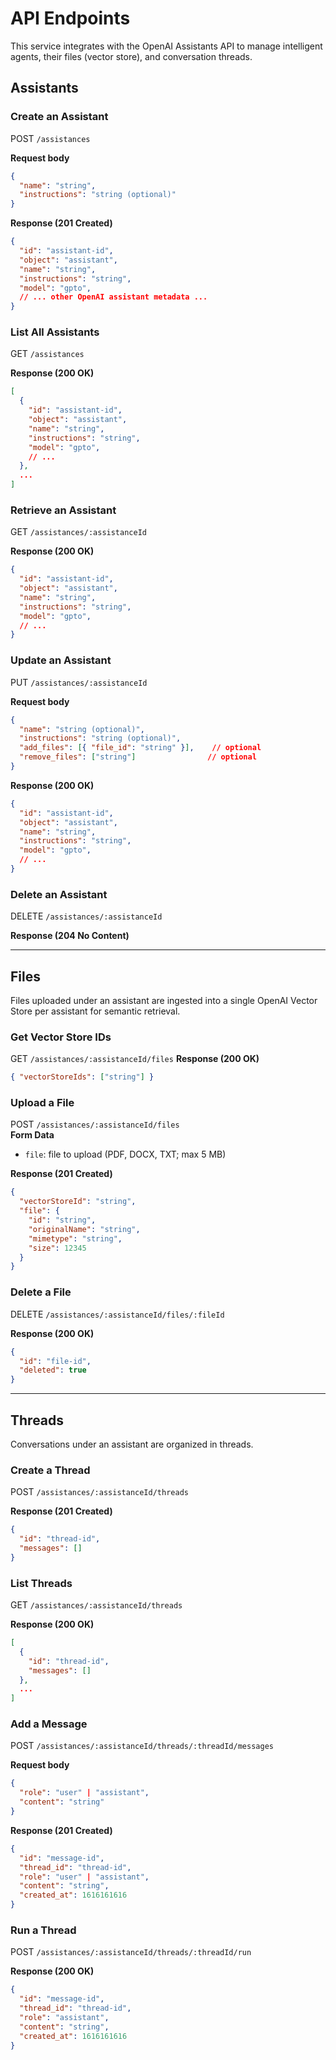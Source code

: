 # API Endpoints

This service integrates with the OpenAI Assistants API to manage intelligent agents, their files (vector store), and conversation threads.

## Assistants

### Create an Assistant
POST `/assistances`

**Request body**  
```json
{
  "name": "string",
  "instructions": "string (optional)"
}
```

**Response (201 Created)**  
```json
{
  "id": "assistant-id",
  "object": "assistant",
  "name": "string",
  "instructions": "string",
  "model": "gpto",
  // ... other OpenAI assistant metadata ...
}
```

### List All Assistants
GET `/assistances`

**Response (200 OK)**  
```json
[
  {
    "id": "assistant-id",
    "object": "assistant",
    "name": "string",
    "instructions": "string",
    "model": "gpto",
    // ...
  },
  ...
]
```

### Retrieve an Assistant
GET `/assistances/:assistanceId`

**Response (200 OK)**  
```json
{
  "id": "assistant-id",
  "object": "assistant",
  "name": "string",
  "instructions": "string",
  "model": "gpto",
  // ...
}
```

### Update an Assistant
PUT `/assistances/:assistanceId`

**Request body**  
```json
{
  "name": "string (optional)",
  "instructions": "string (optional)",
  "add_files": [{ "file_id": "string" }],    // optional
  "remove_files": ["string"]                // optional
}
```

**Response (200 OK)**  
```json
{
  "id": "assistant-id",
  "object": "assistant",
  "name": "string",
  "instructions": "string",
  "model": "gpto",
  // ...
}
```

### Delete an Assistant
DELETE `/assistances/:assistanceId`

**Response (204 No Content)**

---

## Files

Files uploaded under an assistant are ingested into a single OpenAI Vector Store per assistant for semantic retrieval.

### Get Vector Store IDs
GET `/assistances/:assistanceId/files`
**Response (200 OK)**
```json
{ "vectorStoreIds": ["string"] }
```

### Upload a File
POST `/assistances/:assistanceId/files`  
**Form Data**  
- `file`: file to upload (PDF, DOCX, TXT; max 5 MB)

**Response (201 Created)**  
```json
{
  "vectorStoreId": "string",
  "file": {
    "id": "string",
    "originalName": "string",
    "mimetype": "string",
    "size": 12345
  }
}
```

### Delete a File
DELETE `/assistances/:assistanceId/files/:fileId`

**Response (200 OK)**  
```json
{
  "id": "file-id",
  "deleted": true
}
```

---

## Threads

Conversations under an assistant are organized in threads.

### Create a Thread
POST `/assistances/:assistanceId/threads`

**Response (201 Created)**  
```json
{
  "id": "thread-id",
  "messages": []
}
```

### List Threads
GET `/assistances/:assistanceId/threads`

**Response (200 OK)**  
```json
[
  {
    "id": "thread-id",
    "messages": []
  },
  ...
]
```

### Add a Message
POST `/assistances/:assistanceId/threads/:threadId/messages`

**Request body**  
```json
{
  "role": "user" | "assistant",
  "content": "string"
}
```

**Response (201 Created)**  
```json
{
  "id": "message-id",
  "thread_id": "thread-id",
  "role": "user" | "assistant",
  "content": "string",
  "created_at": 1616161616
}
```

### Run a Thread
POST `/assistances/:assistanceId/threads/:threadId/run`

**Response (200 OK)**  
```json
{
  "id": "message-id",
  "thread_id": "thread-id",
  "role": "assistant",
  "content": "string",
  "created_at": 1616161616
}
